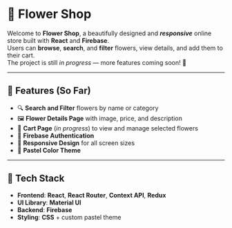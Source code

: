 # 🌸 **Flower Shop**

Welcome to **Flower Shop**, a beautifully designed and **_responsive_** online store built with **React** and **Firebase**.  
Users can **browse**, **search**, and **filter** flowers, view details, and add them to their cart.  
The project is still _in progress_ — more features coming soon! 🌿

---

## 🌼 **Features (So Far)**

- 🔍 **Search and Filter** flowers by name or category  
- 🖼️ **Flower Details Page** with image, price, and description  
- 🛒 **Cart Page** (_in progress_) to view and manage selected flowers  
- 🔐 **Firebase Authentication**
- 📱 **Responsive Design** for all screen sizes  
- 🎨 **Pastel Color Theme** 

---

## 🚀 **Tech Stack**

- **Frontend**: **React**, **React Router**, **Context API**, **Redux**  
- **UI Library**: **Material UI**  
- **Backend**: **Firebase**
- **Styling**: **CSS** + custom pastel theme  


